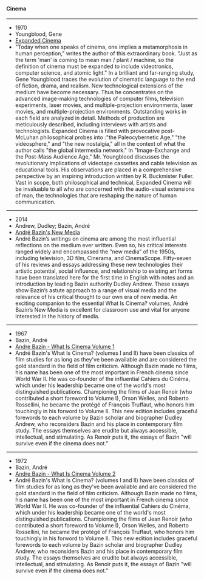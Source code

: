 #### Cinema
-------------------------
- 1970
- Youngblood, Gene
- [Expanded Cinema](https://file.io/DOtzCj9jo5Qo)
- "Today when one speaks of cinema, one implies a metamorphosis in human perception," writes the author of this extraordinary book. "Just as the term 'man' is coming to mean man / plant / machine, so the definition of cinema must be expanded to include videotronics, computer science, and atomic light." In a brilliant and far-ranging study, Gene Youngblood traces the evolution of cinematic language to the end of fiction, drama, and realism. New technological extensions of the medium have become necessary. Thus he concentrates on the advanced image-making technologies of computer films, television experiments, laser movies, and multiple-projection environments, laser movies, and multiple-projection environments. Outstanding works in each field are analyzed in detail. Methods of production are meticulously described, including interviews with artists and technologists. Expanded Cinema is filled with provocative post-McLuhan philosophical probes into :"the Paleocybernetic Age," "the videosphere," and "the new nostalgia," all in the context of what the author calls "the global intermedia network." In "Image-Exchange and the Post-Mass Audience Age," Mr. Youngblood discusses the revolutionary implications of videotape cassettes and cable television as educational tools. His observations are placed in a comprehensive perspective by an inspiring introduction written by R. Buckmister Fuller. Vast in scope, both philosophical and technical, Expanded Cinema will be invaluable to all who are concerned with the audio-visual extensions of man, the technologies that are reshaping the nature of human communication.
-------------------------
- 2014
- Andrew, Dudley; Bazin, André
- [André Bazin's New Media](https://file.io/8OoEzBCd4OYj)
- André Bazin’s writings on cinema are among the most influential reflections on the medium ever written. Even so, his critical interests ranged widely and encompassed the "new media” of the 1950s, including television, 3D film, Cinerama, and CinemaScope. Fifty-seven of his reviews and essays addressing these new technologies their artistic potential, social influence, and relationship to existing art forms have been translated here for the first time in English with notes and an introduction by leading Bazin authority Dudley Andrew. These essays show Bazin’s astute approach to a range of visual media and the relevance of his critical thought to our own era of new media. An exciting companion to the essential What Is Cinema? volumes, André Bazin’s New Media is excellent for classroom use and vital for anyone interested in the history of media.
-------------------------
- 1967
- Bazin, André
- [Andre Bazin - What Is Cinema Volume 1](https://file.io/r8iWeD0WYI6e)
- André Bazin's What Is Cinema? (volumes I and II) have been classics of film studies for as long as they've been available and are considered the gold standard in the field of film criticism. Although Bazin made no films, his name has been one of the most important in French cinema since World War II. He was co-founder of the influential Cahiers du Cinéma, which under his leadership became one of the world's most distinguished publications. Championing the films of Jean Renoir (who contributed a short foreword to Volume I), Orson Welles, and Roberto Rossellini, he became the protégé of François Truffaut, who honors him touchingly in his forword to Volume II. This new edition includes graceful forewords to each volume by Bazin scholar and biographer Dudley Andrew, who reconsiders Bazin and his place in contemporary film study. The essays themselves are erudite but always accessible, intellectual, and stimulating. As Renoir puts it, the essays of Bazin "will survive even if the cinema does not."
-------------------------
- 1972
- Bazin, André
- [Andre Bazin - What Is Cinema Volume 2](https://file.io/gxaZUzGZgRym)
- André Bazin's What Is Cinema? (volumes I and II) have been classics of film studies for as long as they've been available and are considered the gold standard in the field of film criticism. Although Bazin made no films, his name has been one of the most important in French cinema since World War II. He was co-founder of the influential Cahiers du Cinéma, which under his leadership became one of the world's most distinguished publications. Championing the films of Jean Renoir (who contributed a short foreword to Volume I), Orson Welles, and Roberto Rossellini, he became the protégé of François Truffaut, who honors him touchingly in his forword to Volume II. This new edition includes graceful forewords to each volume by Bazin scholar and biographer Dudley Andrew, who reconsiders Bazin and his place in contemporary film study. The essays themselves are erudite but always accessible, intellectual, and stimulating. As Renoir puts it, the essays of Bazin "will survive even if the cinema does not."
